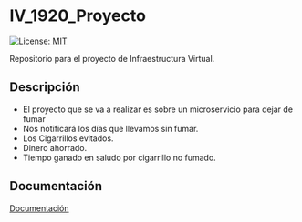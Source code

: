 # IV_1920_Proyecto
[![License: MIT](https://img.shields.io/badge/License-MIT-yellow.svg)](https://opensource.org/licenses/MIT)

Repositorio para el proyecto de Infraestructura Virtual.
## Descripción
- El proyecto que se va a realizar es sobre un microservicio para dejar de fumar
- Nos notificará los días que llevamos sin fumar.
- Los Cigarrillos evitados.
- Dinero ahorrado.
- Tiempo ganado en saludo por cigarrillo no fumado.
  
## Documentación

[Documentación]()
